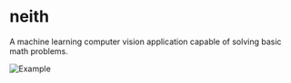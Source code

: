 neith
=====
A machine learning computer vision application capable of solving basic math problems.

![Example](http://i.imgur.com/2SXVNVE.gif)
